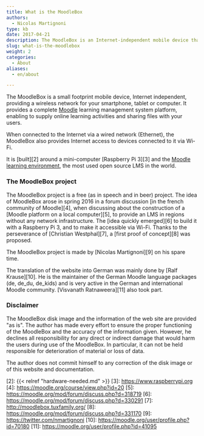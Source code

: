 ```yaml
---
title: What is the MoodleBox
authors:
  - Nicolas Martignoni
type: kb
date: 2017-04-21
description: The MoodleBox is an Internet-independent mobile device that creates a local network to which everyone can connect via WiFi. It provides a complete Moodle learning management system
slug: what-is-the-moodlebox
weight: 2
categories:
  - About
aliases:
  - en/about

---
```

The MoodleBox is a small footprint mobile device, Internet independent, providing a wireless network for your smartphone, tablet or computer. It provides a complete [Moodle][1] learning management system platform, enabling to supply online learning activities and sharing files with your users.

When connected to the Internet via a wired network (Ethernet), the MoodleBox also provides Internet access to devices connected to it via Wi-Fi.

It is [built][2] around a mini-computer [Raspberry Pi 3][3] and the [Moodle learning environment][1], the most used open source LMS in the world.

### The MoodleBox project

The MoodleBox project is a free (as in speech and in beer) project. The idea of MoodleBox arose in spring 2016 in a forum discussion [in the french community of Moodle][4], when discussing about the construction of a [Moodle platform on a local computer][5], to provide an LMS in regions without any network infrastructure. The [idea quickly emerged][6] to build it with a Raspberry Pi 3, and to make it accessible via Wi-Fi. Thanks to the perseverance of [Christian Westphal][7], a [first proof of concept][8] was proposed.

The MoodleBox project is made by [Nicolas Martignoni][9] on his spare time.

The translation of the website into German was mainly done by [Ralf Krause][10]. He is the maintainer of the German Moodle language packages (de, de_du, de_kids) and is very active in the German and international Moodle community. [Visvanath Ratnaweera][11] also took part.

### Disclaimer

The MoodleBox disk image and the information of the web site are provided "as is". The author has made every effort to ensure the proper functioning of the MoodleBox and the accuracy of the information given. However, he declines all responsibility for any direct or indirect damage that would harm the users during use of the MoodleBox. In particular, it can not be held responsible for deterioration of material or loss of data.

The author does not commit himself to any correction of the disk image or of this website and documentation.

 [1]: https://moodle.org
 [2]: {{< relref "hardware-needed.md" >}}
 [3]: https://www.raspberrypi.org
 [4]: https://moodle.org/course/view.php?id=20
 [5]: https://moodle.org/mod/forum/discuss.php?d=318719
 [6]: https://moodle.org/mod/forum/discuss.php?d=330291
 [7]: http://moodlebox.tuxfamily.org/
 [8]: https://moodle.org/mod/forum/discuss.php?d=331170
 [9]: https://twitter.com/nmartignoni
 [10]: https://moodle.org/user/profile.php?id=70180
 [11]: https://moodle.org/user/profile.php?id=41095
